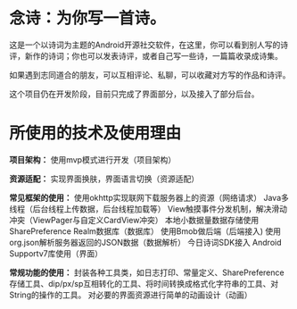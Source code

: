 # 念诗：为你写一首诗。

这是一个以诗词为主题的Android开源社交软件，在这里，你可以看到别人写的诗评，新作的诗词；你也可以发表诗评，或者自己写一些诗，一篇篇收录成诗集。

如果遇到志同道合的朋友，可以互相评论、私聊，可以收藏对方写的作品和诗评。

这个项目仍在开发阶段，目前只完成了界面部分，以及接入了部分后台。
  
# 所使用的技术及使用理由

**项目架构：**
使用mvp模式进行开发（项目架构）

**资源适配：**
实现界面换肤，界面语言切换（资源适配）

**常见框架的使用：**
使用okhttp实现联网下载服务器上的资源（网络请求）
Java多线程（后台线程上传数据，后台线程加载等）
View触摸事件分发机制，解决滑动冲突（ViewPager与自定义CardView冲突）
本地小数据量数据存储使用SharePreference
Realm数据库（数据库）
使用Bmob做后端（后端接入)
使用org.json解析服务器返回的JSON数据（数据解析）
今日诗词SDK接入
Android Supportv7库使用（界面）

**常规功能的使用：**
封装各种工具类，如日志打印、常量定义、SharePreference存储工具、dip/px/sp互相转化的工具、将时间转换成格式化字符串的工具、对String的操作的工具。
对必要的界面资源进行简单的动画设计（动画）
